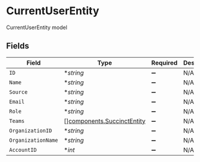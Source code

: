 # CurrentUserEntity

CurrentUserEntity model


## Fields

| Field                                                                    | Type                                                                     | Required                                                                 | Description                                                              |
| ------------------------------------------------------------------------ | ------------------------------------------------------------------------ | ------------------------------------------------------------------------ | ------------------------------------------------------------------------ |
| `ID`                                                                     | **string*                                                                | :heavy_minus_sign:                                                       | N/A                                                                      |
| `Name`                                                                   | **string*                                                                | :heavy_minus_sign:                                                       | N/A                                                                      |
| `Source`                                                                 | **string*                                                                | :heavy_minus_sign:                                                       | N/A                                                                      |
| `Email`                                                                  | **string*                                                                | :heavy_minus_sign:                                                       | N/A                                                                      |
| `Role`                                                                   | **string*                                                                | :heavy_minus_sign:                                                       | N/A                                                                      |
| `Teams`                                                                  | [][components.SuccinctEntity](../../models/components/succinctentity.md) | :heavy_minus_sign:                                                       | N/A                                                                      |
| `OrganizationID`                                                         | **string*                                                                | :heavy_minus_sign:                                                       | N/A                                                                      |
| `OrganizationName`                                                       | **string*                                                                | :heavy_minus_sign:                                                       | N/A                                                                      |
| `AccountID`                                                              | **int*                                                                   | :heavy_minus_sign:                                                       | N/A                                                                      |